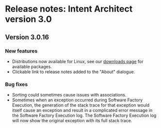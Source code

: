 # Release notes: Intent Architect version 3.0

## Version 3.0.16

### New features

- Distributions now available for Linux, see our [downloads page](https://intentarchitect.com/#/downloads) for available packages.
- Clickable link to release notes added to the "About" dialogue.

### Bug fixes

- Sorting could sometimes cause issues with associations.
- Sometimes when an exception occurred during Software Factory Execution, the generation of the stack trace for that exception would itself cause an exception and result in a complicated error message in the Software Factory Execution log. The Software Factory Execution log will now show the original exception with its full stack trace.
